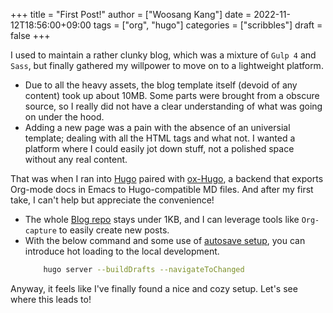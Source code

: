 +++
title = "First Post!"
author = ["Woosang Kang"]
date = 2022-11-12T18:56:00+09:00
tags = ["org", "hugo"]
categories = ["scribbles"]
draft = false
+++

I used to maintain a rather clunky blog, which was a mixture of `Gulp 4` and `Sass`, but finally gathered my willpower to move on to a lightweight platform.

-   Due to all the heavy assets, the blog template itself (devoid of any content) took up about 10MB. Some parts were brought from a obscure source, so I really did not have a clear understanding of what was going on under the hood.
-   Adding a new page was a pain with the absence of an universial template; dealing with all the HTML tags and what not. I wanted a platform where I could easily jot down stuff, not a polished space without any real content.

That was when I ran into [Hugo](https://gohugo.io) paired with [ox-Hugo](https://ox-hugo.scripter.co/), a backend that exports Org-mode docs in Emacs to Hugo-compatible MD files. And after my first take, I can't help but appreciate the convenience!

-   The whole [Blog repo](https://github.com/paul-kang-1/pr-website) stays under 1KB, and I can leverage tools like `Org-capture` to easily create new posts.
-   With the below command and some use of [autosave setup](https://ox-hugo.scripter.co/doc/auto-export-on-saving/), you can introduce hot loading to the local development.
    ```sh
        hugo server --buildDrafts --navigateToChanged
    ```

Anyway, it feels like I've finally found a nice and cozy setup. Let's see where this leads to!

